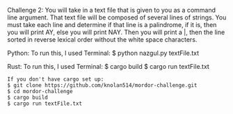 Challenge 2:
You will take in a text file that is given to you as a command line argument. That text file will be composed of several lines of strings. You must take each line and determine if that line is a palindrome, if it is, then you will print AY, else you will print NAY. Then you will print a |, then the line sorted in reverse lexical order without the white space characters.

Python:
	To run this, I used Terminal:
	$ python nazgul.py textFile.txt

Rust:
	To run this, I used Terminal:
	$ cargo build
	$ cargo run textFile.txt

	If you don't have cargo set up:
	$ git clone https://github.com/knolan514/mordor-challenge.git
	$ cd mordor-challenge
	$ cargo build
	$ cargo run textFile.txt
